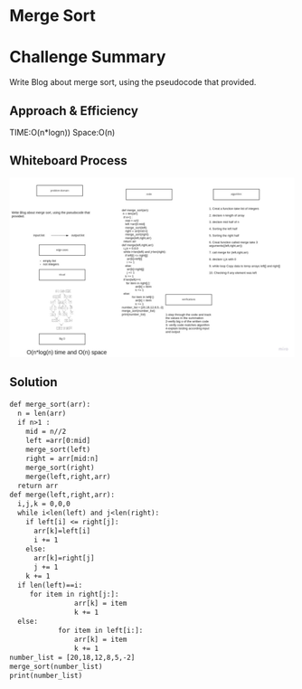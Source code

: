 # Merge Sort

# Challenge Summary

Write Blog about merge sort, using the pseudocode that provided.


## Approach & Efficiency

TIME:O(n*logn))
Space:O(n)

## Whiteboard Process

![whiteboard](merge.jpg)

## Solution

```
def merge_sort(arr):
  n = len(arr)
  if n>1 :
    mid = n//2
    left =arr[0:mid]
    merge_sort(left)
    right = arr[mid:n]
    merge_sort(right)
    merge(left,right,arr)
  return arr
def merge(left,right,arr):
  i,j,k = 0,0,0
  while i<len(left) and j<len(right):
    if left[i] <= right[j]:
      arr[k]=left[i]
      i += 1
    else:
      arr[k]=right[j]
      j += 1
    k += 1
  if len(left)==i:
     for item in right[j:]:
                arr[k] = item
                k += 1
  else:
            for item in left[i:]:
                arr[k] = item
                k += 1
number_list = [20,18,12,8,5,-2]
merge_sort(number_list)
print(number_list)

```
